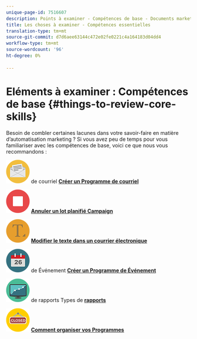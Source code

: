 ```yaml
---
unique-page-id: 7516607
description: Points à examiner - Compétences de base - Documents marketing - Documentation sur les produits
title: Les choses à examiner - Compétences essentielles
translation-type: tm+mt
source-git-commit: d7d6aee63144c472e02fe0221c4a164183d04dd4
workflow-type: tm+mt
source-wordcount: '96'
ht-degree: 0%

---
```



# Eléments à examiner : Compétences de base {#things-to-review-core-skills}

Besoin de combler certaines lacunes dans votre savoir-faire en matière d’automatisation marketing ? Si vous avez peu de temps pour vous familiariser avec les compétences de base, voici ce que nous vous recommandons :

![Créer un Programme](assets/office-28.png) de courriel [**Créer un Programme de courriel**](/help/marketo/product-docs/email-marketing/email-programs/creating-an-email-program/create-an-email-program.md)

![Annuler un lot planifié Campaign](assets/multimedia-27.png) [**Annuler un lot planifié Campaign**](/help/marketo/product-docs/core-marketo-concepts/smart-campaigns/using-smart-campaigns/cancel-a-scheduled-batch-campaign-run.md)

![Modifier le texte dans un courrier électronique](assets/graphic-design-tools-34.png) [**Modifier le texte dans un courrier électronique**](/help/marketo/product-docs/email-marketing/general/email-editor-2/edit-elements-in-an-email.md)

![Créer un Programme](assets/seo-57.png) de Événement [**Créer un Programme de Événement**](/help/marketo/product-docs/demand-generation/events/understanding-events/create-a-new-event-program.md)

![Types](assets/seo-04.png) de rapports Types de [**rapports**](/help/marketo/product-docs/reporting/basic-reporting/report-types/report-type-overview.md)

![Comment organiser vos Programmes](assets/shopping-09.png) [**Comment organiser vos Programmes**](/help/marketo/product-docs/core-marketo-concepts/programs/working-with-programs/best-practice-how-to-organize-your-programs.md)
